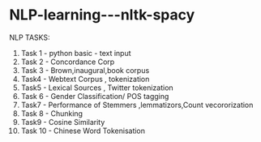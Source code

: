 # NLP-learning---nltk-spacy
NLP TASKS:
1. Task 1 - python basic - text input
2. Task 2 - Concordance Corp
3. Task 3 -  Brown,inaugural,book corpus
4. Task4 - Webtext Corpus , tokenization
5. Task5 - Lexical Sources , Twitter tokenization
6. Task 6 - Gender Classification/ POS tagging 
7. Task7 - Performance of Stemmers ,lemmatizors,Count vecororization
8. Task 8 - Chunking
9. Task9  - Cosine Similarity
10. Task 10 - Chinese Word Tokenisation
